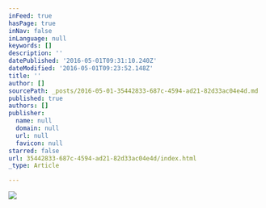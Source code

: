 ```yaml
---
inFeed: true
hasPage: true
inNav: false
inLanguage: null
keywords: []
description: ''
datePublished: '2016-05-01T09:31:10.240Z'
dateModified: '2016-05-01T09:23:52.148Z'
title: ''
author: []
sourcePath: _posts/2016-05-01-35442833-687c-4594-ad21-82d33ac04e4d.md
published: true
authors: []
publisher:
  name: null
  domain: null
  url: null
  favicon: null
starred: false
url: 35442833-687c-4594-ad21-82d33ac04e4d/index.html
_type: Article

---
```

![](https://the-grid-user-content.s3-us-west-2.amazonaws.com/e26e230e-4f88-4e3b-8bcc-07de343f7154.jpg)